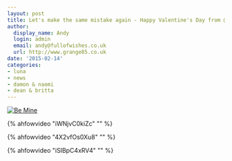 ```yaml
---
layout: post
title: Let's make the same mistake again - Happy Valentine's Day from @ahfow
author:
  display_name: Andy
  login: admin
  email: andy@fullofwishes.co.uk
  url: http://www.grange85.co.uk
date: '2015-02-14'
categories:
- luna
- news
- damon & naomi
- dean & britta
---
```

<p><a href="https://www.flickr.com/photos/kayaker1204/5429041601" title="Be Mine by Kristy Johnson, on Flickr"><img class="aligncenter" src="https://media.fullofwishes.co.uk/flickr-downloads/5429041601_4b40a84e41_z.jpg" alt="Be Mine"></a></p>

{% ahfowvideo "iWNjvC0kiZc" "" %}


{% ahfowvideo "4X2vfOs0Xu8" "" %}


{% ahfowvideo "iSIBpC4xRV4" "" %}

